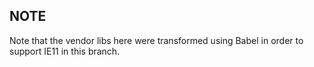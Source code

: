 ## NOTE
Note that the vendor libs here were transformed using Babel in order to support IE11 in this branch.
